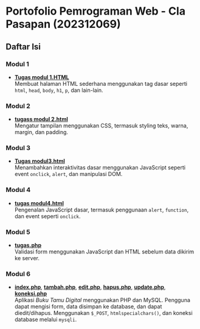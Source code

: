 # Portofolio Pemrograman Web - Cla Pasapan (202312069)

## Daftar Isi

### Modul 1
- **[Tugas modul 1.HTML](./Tugas%20modul%201.HTML)**  
  Membuat halaman HTML sederhana menggunakan tag dasar seperti `html`, `head`, `body`, `h1`, `p`, dan lain-lain.

### Modul 2
- **[tugass modul 2.html](./tugass%20modul%202.html)**  
  Mengatur tampilan menggunakan CSS, termasuk styling teks, warna, margin, dan padding.

### Modul 3
- **[Tugas modul3.html](./Tugas%20modul3.html)**  
  Menambahkan interaktivitas dasar menggunakan JavaScript seperti event `onclick`, `alert`, dan manipulasi DOM.

### Modul 4
- **[tugas modul4.html](./tugas%20modul4.html)**  
  Pengenalan JavaScript dasar, termasuk penggunaan `alert`, `function`, dan event seperti `onclick`.

### Modul 5
- **[tugas.php](./tugas.php)**  
  Validasi form menggunakan JavaScript dan HTML sebelum data dikirim ke server.

### Modul 6
- **[index.php](./index.php)**, **[tambah.php](./tambah.php)**, **[edit.php](./edit.php)**, **[hapus.php](./hapus.php)**, **[update.php](./update.php)**, **[koneksi.php](./koneksi.php)**  
  Aplikasi *Buku Tamu Digital* menggunakan PHP dan MySQL. Pengguna dapat mengisi form, data disimpan ke database, dan dapat diedit/dihapus. Menggunakan `$_POST`, `htmlspecialchars()`, dan koneksi database melalui `mysqli`.
